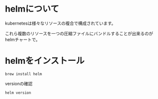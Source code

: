 # helmについて
kubernetesは様々なリソースの複合で構成されています。

これら複数のリソースを一つの圧縮ファイルにバンドルすることが出来るのがhelmチャートで。

# helmをインストール

```
brew install helm
```

versionの確認

```
helm version
```